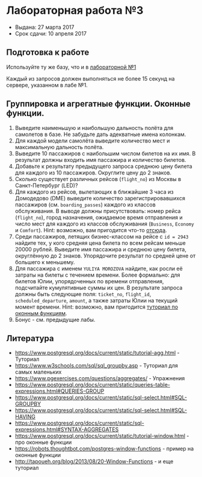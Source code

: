 # Лабораторная работа №3

* Выдана: 27 марта 2017
* Срок сдачи: 10 апреля 2017

## Подготовка к работе
Используйте ту же базу, что и в [лабораторной №1](./labs/01.md)

Каждый из запросов должен выполняться не более 15 секунд на сервере, указанном в лабе №1.

## Группировка и агрегатные функции. Оконные функции.
1. Выведите наименьшую и наибольшую дальность полёта для самолетов в базе. Не забудьте дать адекватные имена колонкам.
1. Для каждой модели самолёта выведите количество мест и максимальную дальность полёта.
1. Выведите 10 пассажиров с наибольшим числом билетов на их имя. В результат должны входить имя пассажира и количество билетов.
1. Добавьте к результату предыдущего запроса среднюю цену билета для каждого из 10 пассажиров. Округлите цену до 2 знаков.
1. Сколько существует различных рейсов (`flight_no`) из Москвы в Санкт-Петербург (LED)?
1. Для каждого из рейсов, вылетающих в ближайшие 3 часа из Домодедово (DME) выведите количество зарегистрировавшихся пассажиров (см. `boarding_passes`) каждого из классов обслуживания. В выводе должны присутствовать: номер рейса (`flight_no`), город назначения, ожидаемое время отправления и число мест для каждого из классов обслуживания (`Business`, `Economy` и `Comfort`). Hint: возможно, вам пригодится что-то [отсюда](https://www.postgresql.org/docs/current/static/sql-expressions.html#SYNTAX-AGGREGATES).
1. Среди пассажиров, летящих бизнес-классом на рейсе с `id = 2943` найдите тех, у кого средняя цена билета по всем рейсам меньше 20000 рублей. Выведите имя пассажира и среднюю цену билета, округлённую до 2 знаков. Упорядочите результат по средней цене от большего к меньшему.
1. Для пассажира с именем `YULIYA MOROZOVA` найдите, как росли её затраты на билеты с течением времени. Более формально: для билетов Юлии, упорядоченных по времени отправления, подсчитайте кумулятивные суммы их цен. В результате запроса должны быть следующие поля: `ticket_no`, `flight_id`, `scheduled_departure`, `amount`, а также затраты Юлии на текущий момент времени. Hint: возможно, вам пригодится [туториал по оконным функциям](https://www.postgresql.org/docs/current/static/tutorial-window.html). 
1. Бонус - см. предыдущие лабы.

## Литература
* https://www.postgresql.org/docs/current/static/tutorial-agg.html - Туториал
* https://www.w3schools.com/sql/sql_groupby.asp - Туториал для самых маленьких
* https://www.pgexercises.com/questions/aggregates/ - Упражнения
* https://www.postgresql.org/docs/current/static/queries-table-expressions.html#QUERIES-GROUP
* https://www.postgresql.org/docs/current/static/sql-select.html#SQL-GROUPBY 
* https://www.postgresql.org/docs/current/static/sql-select.html#SQL-HAVING
* https://www.postgresql.org/docs/current/static/sql-expressions.html#SYNTAX-AGGREGATES
* https://www.postgresql.org/docs/current/static/tutorial-window.html - про оконные функции
* https://robots.thoughtbot.com/postgres-window-functions - пример на оконные функции
* http://tapoueh.org/blog/2013/08/20-Window-Functions - и еще туториал
